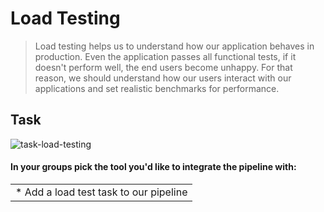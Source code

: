 # Load Testing

> Load testing helps us to understand how our application behaves in production. Even the application passes all functional tests, if it doesn't perform well, the end users become unhappy. For that reason, we should understand how our users interact with our applications and set realistic benchmarks for performance.

## Task

![task-load-testing](images/task-load-testing.png)

#### In your groups pick the tool you'd like to integrate the pipeline with:

| |
|---------------------------------------------------|
| * Add a load test task to our pipeline | * Add a load test task to our pipeline |

